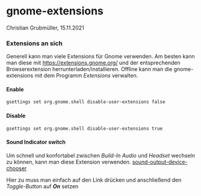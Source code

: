 # gnome-extensions

Christian Grubmüller, 15.11.2021

### Extensions an sich

Generell kann man viele Extensions für Gnome verwenden. Am besten kann man diese mit https://extensions.gnome.org/ und der entsprechenden Browserextension herrunterladen/installieren. Offline kann man die gnome-extensions mit dem Programm *Extensions* verwalten.

#### Enable

```bash
gsettings set org.gnome.shell disable-user-extensions false
```

#### Disable

```bash
gsettings set org.gnome.shell disable-user-extensions true
```

#### Sound Indicator switch

Um schnell und konfortabel zwischen *Build-In Audio* und *Headset* wechseln zu können, kann man diese Extension verwenden. [sound-output-device-chooser](https://extensions.gnome.org/extension/906/sound-output-device-chooser/)

Hier zu muss man einfach auf den Link drücken und anschließend den *Toggle-Button* auf ***On*** setzen

